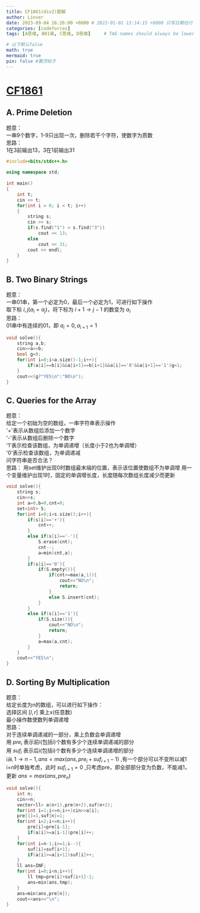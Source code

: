 ```yaml
---
title: CF1861(div2)题解
author: Linver
date: 2023-09-04 16:26:00 +0800 # 2022-01-01 13:14:15 +0800 只写日期也行；不写秒也行；这样也行 2022-03-09T00:55:42+08:00
categories: [codeforces]
tags: [A思维, B01串, C思维, D思维]     # TAG names should always be lowercase

# 以下默认false
math: true
mermaid: true
pin: false #置顶帖子
---
```

# [CF1861](https://codeforces.com/contest/1861)
## A. Prime Deletion
题意：  
一串9个数字，1-9只出现一次，删除若干个字符，使数字为质数  
思路：  
1在3前输出13，3在1前输出31
```c++
#include<bits/stdc++.h>
 
using namespace std;
 
int main()
{
	int t;
	cin >> t;
	for(int i = 0; i < t; i++)
	{
		string s;
		cin >> s;
		if(s.find("1") < s.find("3"))
			cout << 13;
		else
			cout << 31;
		cout << endl;
	}
}
```
## B. Two Binary Strings
题意：  
一串01串，第一个必定为0，最后一个必定为1，可进行如下操作  
取下标 $i,j(a_i=a_j)$，将下标为 $i+1\to j-1$ 的数变为   $a_i$  
思路：  
01串中有连续的01，即 $a_i=0,a_{i+1}=1$  
```c++
void solve(){
	string a,b;
	cin>>a>>b;
	bool g=0;
	for(int i=0;i<a.size()-1;i++){
		if(a[i]==b[i]&&a[i+1]==b[i+1]&&a[i]=='0'&&a[i+1]=='1')g=1;
	}
	cout<<(g?"YES\n":"NO\n");
}
```
## C. Queries for the Array
题意：  
给定一个初始为空的数组，一串字符串表示操作  
'+'表示从数组后添加一个数字  
'-'表示从数组后删除一个数字  
'1'表示检查该数组，为单调递增（长度小于2也为单调增）  
'0'表示检查该数组，为单调递减   
问字符串是否合法？  
思路： 
用set维护出现0时数组最末端的位置，表示该位置使数组不为单调增
用一个变量维护出现1时，固定的单调增长度，长度随每次数组长度减少而更新  
```c++
void solve(){
	string s;
	cin>>s;	
	int a=0,b=0,cnt=0;
	set<int> S;
	for(int i=0;i<s.size();i++){
		if(s[i]=='+'){
			cnt++;
		}
		else if(s[i]=='-'){
			S.erase(cnt);
			cnt--;
			a=min(cnt,a);
		}
		if(s[i]=='0'){
			if(S.empty()){
				if(cnt<=max(a,1)){
					cout<<"NO\n";
					return;
				}
				else S.insert(cnt);
			}
		}
		else if(s[i]=='1'){
			if(S.size()){
				cout<<"NO\n";
				return;
			}
			a=max(a,cnt);
		}
	}
	cout<<"YES\n";
}
```
## D. Sorting By Multiplication
题意：  
给定长度为n的数组，可以进行如下操作：  
选择区间 $[l,r]$ 乘上x(任意数)  
最小操作数使数列单调递增  
思路：  
对于连续单调递减的一部分，乘上负数会单调递增   
用 $pre_i$ 表示前i(包括i)个数有多少个连续单调递减的部分  
用 $suf_i$ 表示后i(包括i)个数有多少个连续单调递增的部分  
i从 $1\to n-1,ans=max(ans,pre_i+suf_{i+1}-1)$ ,有一个部分可以不变所以减1  
i=n时单独考虑，此时 $suf_{i+1}=0$ ,只考虑pre，即全部部分变为负数，不能减1，更新  $ans=max(ans,pre_n)$
```c++
void solve(){
    int n;
    cin>>n;
    vector<ll> a(n+1),pre(n+2),suf(n+2); 
    for(int i=1;i<=n;i++)cin>>a[i];
    pre[1]=1,suf[n]=1;
    for(int i=2;i<=n;i++){
        pre[i]=pre[i-1];
        if(a[i]>=a[i-1])pre[i]++;
    }
    for(int i=n-1;i>=1;i--){
        suf[i]=suf[i+1];
        if(a[i]>=a[i+1])suf[i]++;
    }
    ll ans=INF;
    for(int i=0;i<n;i++){
        ll tmp=pre[i]+suf[i+1]-1;
        ans=min(ans,tmp);
    }
    ans=min(ans,pre[n]);
    cout<<ans<<"\n";
}
```


